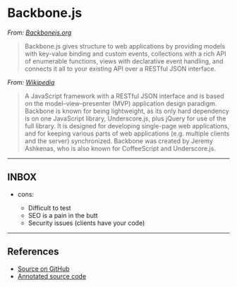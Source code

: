 # Backbone.js

*From: [Backbonejs.org](http://backbonejs.org)*

> Backbone.js gives structure to web applications by providing models with key-value binding and custom events, collections with a rich API of enumerable functions, views with declarative event handling, and connects it all to your existing API over a RESTful JSON interface.

*From: [Wikipedia](https://en.wikipedia.org/wiki/Backbone.js)*

> A JavaScript framework with a RESTful JSON interface and is based on the model–view–presenter (MVP) application design paradigm. Backbone is known for being lightweight, as its only hard dependency is on one JavaScript library, Underscore.js, plus jQuery for use of the full library. It is designed for developing single-page web applications, and for keeping various parts of web applications (e.g. multiple clients and the server) synchronized. Backbone was created by Jeremy Ashkenas, who is also known for CoffeeScript and Underscore.js.

---

## INBOX

-   cons:

    -   Difficult to test
    -   SEO is a pain in the butt
    -   Security issues (clients have your code)

---

## References

-   [Source on GitHub](https://github.com/jashkenas/backbone)
-   [Annotated source code](http://backbonejs.org/docs/backbone.html)
